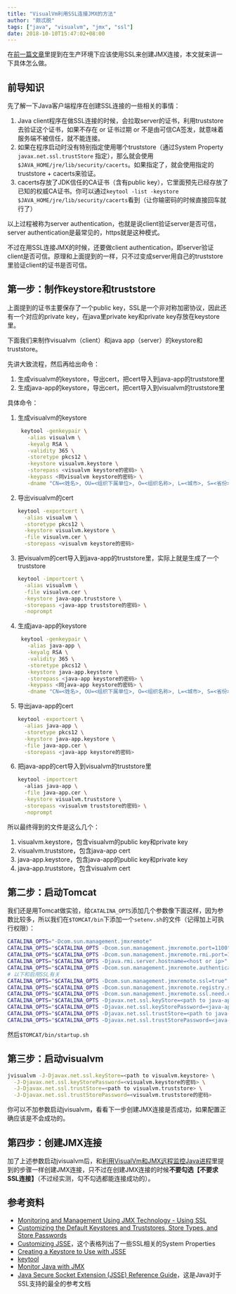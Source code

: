 ```yaml
---
title: "VisualVm利用SSL连接JMX的方法"
author: "颇忒脱"
tags: ["java", "visualvm", "jmx", "ssl"]
date: 2018-10-10T15:47:02+08:00
---
```


在[前一篇文章][visualvm-remote-monitoring-jmx]里提到在生产环境下应该使用SSL来创建JMX连接，本文就来讲一下具体怎么做。

<!--more-->

## 前导知识

先了解一下Java客户端程序在创建SSL连接的一些相关的事情：

1. Java client程序在做SSL连接的时候，会拉取server的证书，利用truststore去验证这个证书，如果不存在 or 证书过期 or 不是由可信CA签发，就意味着服务端不被信任，就不能连接。
1. 如果在程序启动时没有特别指定使用哪个truststore（通过System Property `javax.net.ssl.trustStore` 指定），那么就会使用`$JAVA_HOME/jre/lib/security/cacerts`。如果指定了，就会使用指定的truststore + cacerts来验证。
1. cacerts存放了JDK信任的CA证书（含有public key），它里面预先已经存放了已知的权威CA证书。你可以通过`keytool -list -keystore $JAVA_HOME/jre/lib/security/cacerts`看到（让你输密码的时候直接回车就行了）

以上过程被称为server authentication，也就是说client验证server是否可信，server authentication是最常见的，https就是这种模式。

不过在用SSL连接JMX的时候，还要做client authentication，即server验证client是否可信。原理和上面提到的一样，只不过变成server用自己的truststore里验证client的证书是否可信。

## 第一步：制作keystore和truststore

上面提到的证书主要保存了一个public key，SSL是一个非对称加密协议，因此还有一个对应的private key，在java里private key和private key存放在keystore里。

下面我们来制作visualvm（client）和java app（server）的keystore和truststore。

先讲大致流程，然后再给出命令：

1. 生成visualvm的keystore，导出cert，把cert导入到java-app的truststore里
2. 生成java-app的keystore，导出cert，把cert导入到visualvm的truststore里

具体命令：

1. 生成visualvm的keystore

    ```bash
     keytool -genkeypair \
       -alias visualvm \
       -keyalg RSA \
       -validity 365 \
       -storetype pkcs12 \
       -keystore visualvm.keystore \
       -storepass <visualvm keystore的密码> \
       -keypass <同visualvm keystore的密码> \
       -dname "CN=<姓名>, OU=<组织下属单位>, O=<组织名称>, L=<城市>, S=<省份>, C=<国家2字母>"
    ```
1. 导出visualvm的cert

    ```bash
    keytool -exportcert \
      -alias visualvm \
      -storetype pkcs12 \
      -keystore visualvm.keystore \
      -file visualvm.cer \
      -storepass <visualvm keystore的密码>
    ```
1. 把visualvm的cert导入到java-app的truststore里，实际上就是生成了一个truststore

    ```bash
    keytool -importcert \
      -alias visualvm \
      -file visualvm.cer \
      -keystore java-app.truststore \
      -storepass <java-app truststore的密码> \
      -noprompt
    ```
1. 生成java-app的keystore

    ```bash
	 keytool -genkeypair \
	   -alias java-app \
	   -keyalg RSA \
	   -validity 365 \
	   -storetype pkcs12 \
	   -keystore java-app.keystore \
	   -storepass <java-app keystore的密码> \
	   -keypass <同java-app keystore的密码> \
	   -dname "CN=<姓名>, OU=<组织下属单位>, O=<组织名称>, L=<城市>, S=<省份>, C=<国家2字母>"
    ```
1. 导出java-app的cert
  
    ```bash
    keytool -exportcert \
      -alias java-app \
      -storetype pkcs12 \
      -keystore java-app.keystore \
      -file java-app.cer \
      -storepass <java-app keystore的密码>
    ```
1. 把java-app的cert导入到visualvm的truststore里
   
    ```bash
    keytool -importcert 
      -alias java-app \
      -file java-app.cer \
      -keystore visualvm.truststore \
      -storepass <visualvm truststore的密码> \
      -noprompt
    ```

所以最终得到的文件是这么几个：

1. visualvm.keystore，包含visualvm的public key和private key
1. visualvm.truststore，包含java-app cert
1. java-app.keystore，包含java-app的public key和private key
1. java-app.truststore，包含visualvm cert

## 第二步：启动Tomcat

我们还是用Tomcat做实验，给`CATALINA_OPTS`添加几个参数像下面这样，因为参数比较多，所以我们在`$TOMCAT/bin`下添加一个`setenv.sh`的文件（记得加上可执行权限）：

```bash
CATALINA_OPTS="-Dcom.sun.management.jmxremote"
CATALINA_OPTS="$CATALINA_OPTS -Dcom.sun.management.jmxremote.port=1100"
CATALINA_OPTS="$CATALINA_OPTS -Dcom.sun.management.jmxremote.rmi.port=1100"
CATALINA_OPTS="$CATALINA_OPTS -Djava.rmi.server.hostname=<host or ip>"
CATALINA_OPTS="$CATALINA_OPTS -Dcom.sun.management.jmxremote.authenticate=false"
# 以下和启用SSL有关
CATALINA_OPTS="$CATALINA_OPTS -Dcom.sun.management.jmxremote.ssl=true"
CATALINA_OPTS="$CATALINA_OPTS -Dcom.sun.management.jmxremote.registry.ssl=true"
CATALINA_OPTS="$CATALINA_OPTS -Dcom.sun.management.jmxremote.ssl.need.client.auth=true"
CATALINA_OPTS="$CATALINA_OPTS -Djavax.net.ssl.keyStore=<path to java-app.keystore>"
CATALINA_OPTS="$CATALINA_OPTS -Djavax.net.ssl.keyStorePassword=<java-app.keystore的密码>"
CATALINA_OPTS="$CATALINA_OPTS -Djavax.net.ssl.trustStore=<path to java-app.truststore>"
CATALINA_OPTS="$CATALINA_OPTS -Djavax.net.ssl.trustStorePassword=<java-app.truststore的密码>"
```

然后`$TOMCAT/bin/startup.sh`

## 第三步：启动visualvm

```bash
jvisualvm -J-Djavax.net.ssl.keyStore=<path to visualvm.keystore> \
  -J-Djavax.net.ssl.keyStorePassword=<visualvm.keystore的密码> \
  -J-Djavax.net.ssl.trustStore=<path to visualvm.truststore> \
  -J-Djavax.net.ssl.trustStorePassword=<visualvm.truststore的密码>
```

你可以不加参数启动jvisualvm，看看下一步创建JMX连接是否成功，如果配置正确应该是不会成功的。

## 第四步：创建JMX连接

加了上述参数启动jvisualvm后，和[利用VisualVm和JMX远程监控Java进程][visualvm-remote-monitoring-jmx]里提到的步骤一样创建JMX连接，只不过在创建JMX连接的时候**不要勾选【不要求SSL连接】**（不过经实测，勾不勾选都能连接成功的）。

## 参考资料

* [Monitoring and Management Using JMX Technology - Using SSL][visualvm-using-ssl]
* [Customizing the Default Keystores and Truststores, Store Types, and Store Passwords][jsse-customizing-stores]
* [Customizing JSSE][jsse-customizing-jsse]，这个表格列出了一些SSL相关的System Properties
* [Creating a Keystore to Use with JSSE][jsse-create-keystore]
* [keytool][keytool]
* [Monitor Java with JMX][monitor-java-with-jmx]
* [Java Secure Socket Extension (JSSE) Reference Guide][jsse]，这是Java对于SSL支持的最全的参考文档

[visualvm-remote-monitoring-jmx]: ../visualvm-remote-monitoring-jmx/

[jsse-customizing-stores]: https://docs.oracle.com/javase/8/docs/technotes/guides/security/jsse/JSSERefGuide.html#CustomizingStores
[jsse-customizing-jsse]: https://docs.oracle.com/javase/8/docs/technotes/guides/security/jsse/JSSERefGuide.html#InstallationAndCustomization
[jsse-create-keystore]: https://docs.oracle.com/javase/8/docs/technotes/guides/security/jsse/JSSERefGuide.html#CreateKeystore
[keytool]: https://docs.oracle.com/javase/8/docs/technotes/tools/unix/keytool.html
[monitor-java-with-jmx]: https://www.lullabot.com/articles/monitor-java-with-jmx
[visualvm-using-ssl]: https://docs.oracle.com/javase/8/docs/technotes/guides/management/agent.html#gdeoz
[jsse]: https://docs.oracle.com/javase/8/docs/technotes/guides/security/jsse/JSSERefGuide.html